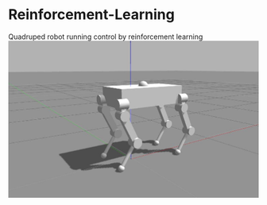 # Reinforcement-Learning
Quadruped robot running control by reinforcement learning
![image](https://github.com/Bran2/Reinforcement-Learning/blob/master/quad.jpg)
